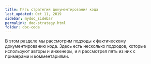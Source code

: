 ```yaml
---
title: Пять стратегий документирования кода
last_updated: Oct 11, 2019
sidebar: mydoc_sidebar
permalink: doc-strategy.html
folder: doc-code
---
```


В этом разделе мы рассмотрим подходы к фактическому документированию кода. Здесь есть несколько подходов, которые используют авторы и инженеры, и я рассмотрел пять из них с примерами и комментариями.
